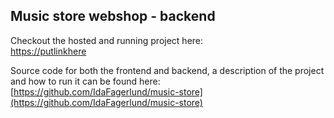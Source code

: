 ## Music store webshop - backend
Checkout the hosted and running project here:  
[https://putlinkhere](https://putlinkhere)  

Source code for both the frontend and backend, a description of the project and how to run it can be found here:  
[https://github.com/IdaFagerlund/music-store](https://github.com/IdaFagerlund/music-store)
